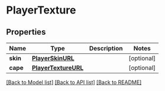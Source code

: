 # PlayerTexture

## Properties
Name | Type | Description | Notes
------------ | ------------- | ------------- | -------------
**skin** | [**PlayerSkinURL**](PlayerSkinURL.md) |  | [optional] 
**cape** | [**PlayerTextureURL**](PlayerTextureURL.md) |  | [optional] 

[[Back to Model list]](../README.md#documentation-for-models) [[Back to API list]](../README.md#documentation-for-api-endpoints) [[Back to README]](../README.md)


